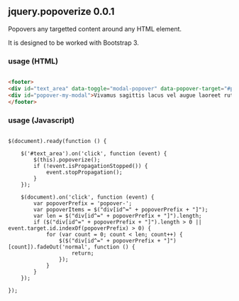 ## jquery.popoverize 0.0.1

Popovers any targetted content around any HTML element.

It is designed to be worked with Bootstrap 3.

### usage (HTML)
```html

<footer>
<div id="text_area" data-toggle="modal-popover" data-popover-target="#popover-my-modal" data-popover-location="top" data-popover-animate="yes">Text Text Text</div>
<div id="popover-my-modal">Vivamus sagittis lacus vel augue laoreet rutrum faucibus.Vivamus sagittis lacus vel augue laoreet rutrum faucibus.Vivamus sagittis lacus vel augue laoreet rutrum faucibus.</div>
</footer>
```

### usage (Javascript)
<pre lang="javascript">
<code>
$(document).ready(function () {

	$('#text_area').on('click', function (event) {
		$(this).popoverize();
		if (!event.isPropagationStopped()) {
			event.stopPropagation();       
		}
	});

	$(document).on('click', function (event) {
		var popoverPrefix = 'popover-';
		var popoverItems = $("div[id^=" + popoverPrefix + "]");
		var len = $("div[id^=" + popoverPrefix + "]").length;
		if ($("div[id^=" + popoverPrefix + "]").length > 0 || event.target.id.indexOf(popoverPrefix) > 0) {
			for (var count = 0; count < len; count++) {
				$($("div[id^=" + popoverPrefix + "]")[count]).fadeOut('normal', function () {
					return;
				});
			}
		}
	});

});
</code>
</pre>
